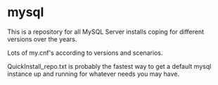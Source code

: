 # mysql

This is a repository for all MySQL Server installs coping for different versions over the years.

Lots of my.cnf's according to versions and scenarios.

QuickInstall_repo.txt is probably the fastest way to get a default mysql instance up and running for whatever needs you may have.

